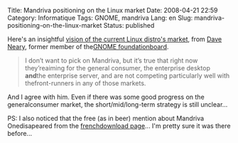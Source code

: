 Title: Mandriva positioning on the Linux market
Date: 2008-04-21 22:59
Category: Informatique
Tags: GNOME, mandriva
Lang: en
Slug: mandriva-positioning-on-the-linux-market
Status: published

Here's an insightful [vision of the current Linux distro's market](http://blogs.gnome.org/bolsh/2008/04/21/red-hat-novell-canonical-and-the-free-software-desktop), from [Dave Neary](http://blogs.gnome.org/bolsh), former member of the[GNOME foundationboard](http://foundation.gnome.org/about/).

> I don’t want to pick on Mandriva, but it’s true that right now they’reaiming for the general consumer, the enterprise desktop **and**the enterprise server, and are not competing particularly well with thefront-runners in any of those markets.

And I agree with him. Even if there was some good progress on the generalconsumer market, the short/mid/long-term strategy is still unclear...

PS: I also noticed that the free (as in beer) mention about Mandriva Onedisapeared from the [frenchdownload page](http://www.mandriva.com/fr)... I'm pretty sure it was there before...

